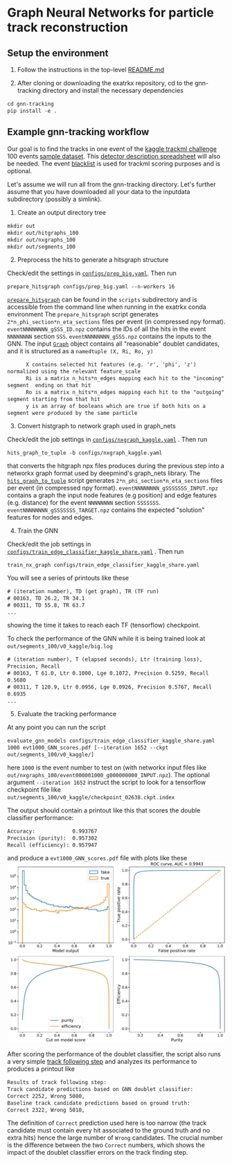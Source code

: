 # Graph Neural Networks for particle track reconstruction

## Setup the environment
1. Follow the instructions in the top-level [README.md](https://github.com/exatrkx/exatrkx-work/blob/master/README.md)

2. After cloning or downloading the exatrkx repository, cd to the gnn-tracking directory and install the necessary dependencies
```
cd gnn-tracking
pip install -e .
```

## Example gnn-tracking workflow

Our goal is to find the tracks in one event of the [kaggle trackml challenge](https://www.kaggle.com/c/trackml-particle-identification/data) 100 events [sample dataset](https://drive.google.com/open?id=1SGRIRIMDr1rpuB_m183Nvvx9uLSe8c9f).
This [detector description
spreadsheet](https://drive.google.com/open?id=18zdZUXSqhy1KIywYkpw8a81ynNRg-DFF)
will also be needed. The event
[blacklist](https://drive.google.com/file/d/16_DsM0Vk1e3UlnjWgH7FLwldiEM3Nu_f/view?usp=sharing)
is used for trackml scoring purposes and is optional.

Let's assume we will run all from the gnn-tracking directory. Let's further assume that you have downloaded all your data to the inputdata subdirectory (possibly a simlink).

1. Create an output directory tree
```
mkdir out
mkdir out/hitgraphs_100
mkdir out/nxgraphs_100
mkdir out/segments_100
```
2. Preprocess the hits to generate a hitsgraph structure

Check/edit the settings in
[`configs/prep_big.yaml`](configs/prep_big.yaml). Then run

```
prepare_hitsgraph configs/prep_big.yaml --n-workers 16
```
[`prepare_hitsgraph`](scripts/prepare_hitsgraph) can be found in the `scripts` subdirectory and is accessible from the command line when running in the exatrkx conda environment
The `prepare_hitsgraph` script generates
`2*n_phi_section*n_eta_sections` files per event (in compressed npy
format).
`eventNNNNNNNN_gSSS_ID.npz` contains the IDs of all the hits in
the event `NNNNNNNN` section `SSS`.
`eventNNNNNNNN_gSSS.npz` contains the
inputs to the GNN. The input [`Graph`](heptrkx/datasets/graph.py) object contains all "reasonable" doublet
candidates, and it is structured as a `namedtuple (X, Ri, Ro, y)`
```
      X contains selected hit features (e.g. 'r', 'phi', 'z') normalized using the relevant feature_scale
      Ri is a matrix n_hits*n_edges mapping each hit to the "incoming" segment  ending on that hit
      Ro is a matrix n_hits*n_edges mapping each hit to the "outgoing" segment starting from that hit
      y is an array of booleans which are true if both hits on a segment were produced by the same particle
```

3. Convert histgraph to network graph used in graph_nets

Check/edit the job settings in
[`configs/nxgraph_kaggle.yaml`](configs/nxgraph_kaggle.yaml) . Then run

```
hits_graph_to_tuple -b configs/nxgraph_kaggle.yaml
```
that converts the hitgraph npx files produces during the previous step
into a networkx graph format used by deepmind's graph_nets library.
The [`hits_graph_to_tuple`](scripts/hits_graph_to_tuple) script generates
`2*n_phi_section*n_eta_sections` files per event (in compressed npy
format).
`eventNNNNNNNN_gSSSSSSS_INPUT.npz` contains a graph the input node features
(e.g position) and edge features (e.g. distance) for the event `NNNNNNNN` section `SSSSSSS`.
`eventNNNNNNNN_gSSSSSSS_TARGET.npz` contains the expected "solution"
features for nodes and edges.

4. Train the GNN

Check/edit the job settings in
[`configs/train_edge_classifier_kaggle_share.yaml`](configs/train_edge_classifier_kaggle_share.yaml) . Then run
```
train_nx_graph configs/train_edge_classifier_kaggle_share.yaml
```
You will see a series of printouts like these
```
# (iteration number), TD (get graph), TR (TF run)
# 00163, TD 26.2, TR 34.1
# 00311, TD 55.8, TR 63.7
...
```
showing the time it takes to reach each TF (tensorflow) checkpoint.

To check the performance of the GNN while it is being trained look at `out/segments_100/v0_kaggle/big.log`
```
# (iteration number), T (elapsed seconds), Ltr (training loss), Precision, Recall
# 00163, T 61.0, Ltr 0.1000, Lge 0.1072, Precision 0.5259, Recall 0.5680
# 00311, T 120.9, Ltr 0.0956, Lge 0.0926, Precision 0.5767, Recall 0.6935
...
```

5. Evaluate the tracking performance

At any point you can run the script
```
evaluate_gnn_models configs/train_edge_classifier_kaggle_share.yaml 1000 evt1000_GNN_scores.pdf [--iteration 1652 --ckpt out/segments_100/v0_kaggle/]
```
here `1000` is the event number to test on (with networkx input files like `out/nxgraphs_100/event000001000_g000000000_INPUT.npz`). The optional argument
`--iteration 1652` instruct the script to look for a tensorflow checkpoint file like `out/segments_100/v0_kaggle/checkpoint_02638.ckpt.index`

The output should contain a printout like this that scores the double classifier performance:
```
Accuracy:            0.993767
Precision (purity):  0.957302
Recall (efficiency): 0.957947
```
and produce a `evt1000_GNN_scores.pdf` file with plots like these
![](docs/evt1000_GNN_scores.jpg)

After scoring the performance of the doublet classifier, the script also runs a very simple [track following step](heptrkx/postprocess/wrangler.py) and analyzes its performance to produces a printout like
```
Results of track following step:
Track candidate predictions based on GNN doublet classifier:
Correct 2252, Wrong 5080, 
Baseline track candidate predictions based on ground truth:
Correct 2322, Wrong 5010, 
```
The definition of `Correct` prediction used here is too narrow (the track candidate must contain every hit associated to the ground truth and no extra hits) hence the large number of `Wrong` candidates. The crucial number is the difference between the two `Correct` numbers, which shows the impact of the doublet classifier errors on the track finding step.
